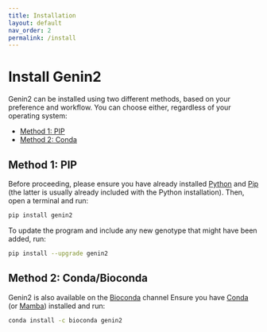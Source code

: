 ```yaml
---
title: Installation
layout: default
nav_order: 2
permalink: /install
---
```



# Install Genin2

Genin2 can be installed using two different methods, based on your preference and workflow. You can choose either, regardless of your operating system:

- [Method 1: PIP](#method-1-pip)
- [Method 2: Conda](#method-2-condabioconda)

## Method 1: PIP

Before proceeding, please ensure you have already installed [Python](https://www.python.org/downloads/) and [Pip](https://pypi.org/project/pip/) (the latter is usually already included with the Python installation). Then, open a terminal and run:

```sh
pip install genin2
```

To update the program and include any new genotype that might have been added, run:

```sh
pip install --upgrade genin2
```

## Method 2: Conda/Bioconda

Genin2 is also available on the [Bioconda](https://bioconda.github.io/recipes/genin2/README.html) channel
Ensure you have [Conda](https://conda.io/projects/conda/en/latest/user-guide/install/index.html) (or [Mamba](https://mamba.readthedocs.io/en/latest/installation/mamba-installation.html)) installed and run:

```sh
conda install -c bioconda genin2
```
